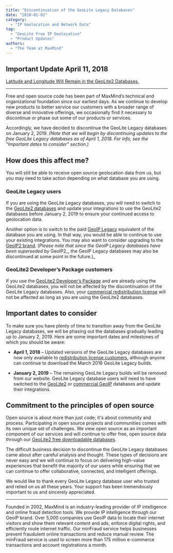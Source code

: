 ```yaml
---
title: "Discontinuation of the GeoLite Legacy Databases"
date: "2018-01-02"
category:
  - "IP Geolocation and Network Data"
tag:
  - "GeoLite Free IP Geolocation"
  - "Product Updates"
authors:
  - "The Team at MaxMind"
---
```


## Important Update April 11, 2018

[Latitude and Longitude Will Remain in the GeoLite2
Databases.](https://blog.maxmind.com/2018/04/11/we-are-listening-latitude-and-longitude-will-remain-in-geolite2-databases/)

* * *

Free and open source code has been part of MaxMind’s technical and
organizational foundation since our earliest days. As we continue to develop new
products to better service our customers with a broader range of diverse and
innovative offerings, we occasionally find it necessary to discontinue or phase
out some of our products or services.

Accordingly, we have decided to discontinue the GeoLite Legacy databases on
January 2, 2019. _(Note that we will begin by discontinuing updates to the free
GeoLite Legacy databases as of April 1, 2018. For info, see the "Important dates
to consider" section.)_

## **How does this affect me?**

You will still be able to receive open source geolocation data from us, but you
may need to take action depending on what database you are using.

### GeoLite Legacy users

If you are using the GeoLite Legacy databases, you will need to switch to the
[GeoLite2 databases](https://dev.maxmind.com/geoip/geoip2/geolite2/) and update
your integrations to use the GeoLite2 databases before January 2, 2019 to ensure
your continued access to geolocation data.

Another option is to switch to the paid [GeoIP
Legacy](https://dev.maxmind.com/geoip/legacy/downloadable/) equivalent of the
database you are using. In that way, you would be able to continue to use your
existing integrations. You may also want to consider upgrading to the [GeoIP2
brand](https://www.maxmind.com/en/geoip2-services-and-databases). (_Please note
that since the GeoIP Legacy databases have been superseded by_ GeoIP2_, the
GeoIP Legacy databases may also be discontinued at some point in the future.)_

### GeoLite2 Developer’s Package customers

If you use the [GeoLite2 Developer’s
Package](https://www.maxmind.com/en/geolite2-developer-package) and are already
using the GeoLite2 databases, you will not be affected by the discontinuation of
the GeoLite Legacy databases. Also, your [commercial redistribution
license](https://www.maxmind.com/en/geolite-commercial-redistribution-license)
will not be affected as long as you are using the GeoLite2 databases.

## **Important dates to consider**

To make sure you have plenty of time to transition away from the GeoLite Legacy
databases, we will be phasing out the databases gradually leading up to January
2, 2019. Here are some important dates and milestones of which you should be
aware:

- **April 1, 2018** – Updated versions of the GeoLite Legacy databases are now
only available to [redistribution license
customers](https://www.maxmind.com/en/geolite-commercial-redistribution-license),
although anyone can continue to download the March 2018 GeoLite Legacy builds.

- **January 2, 2019** – The remaining GeoLite Legacy builds will be removed from
our website. GeoLite Legacy database users will need to have switched to the
[GeoLite2](https://dev.maxmind.com/geoip/geoip2/geolite2/) or [commercial
GeoIP](https://www.maxmind.com/en/geoip2-services-and-databases) databases and
update their integrations.

## **Commitment to the principles of open source**

Open source is about more than just code; it's about community and process.
Participating in open source projects and communities comes with its own unique
set of challenges. We view open source as an important component of our services
and will continue to offer free, open source data through our [GeoLite2 free
downloadable databases](https://dev.maxmind.com/geoip/geoip2/geolite2/).

The difficult business decision to discontinue the GeoLite Legacy databases came
about after careful analysis and thought. These types of decisions are never
easy and we will continue to focus on delivering high-value experiences that
benefit the majority of our users while ensuring that we can continue to offer
collaborative, connected, and intelligent offerings.

We would like to thank every GeoLite Legacy database user who trusted and relied
on us all these years. Your support has been tremendously important to us and
sincerely appreciated.

* * *

Founded in 2002, MaxMind is an industry-leading provider of IP intelligence and
online fraud detection tools. We provide IP intelligence through our GeoIP
brand. Over 5,000 companies use GeoIP data to locate their internet visitors and
show them relevant content and ads, enforce digital rights, and efficiently
route internet traffic.  Our minFraud service helps businesses prevent
fraudulent online transactions and reduce manual review. The minFraud service is
used to screen more than 175 million e-commerce transactions and account
registrations a month.
